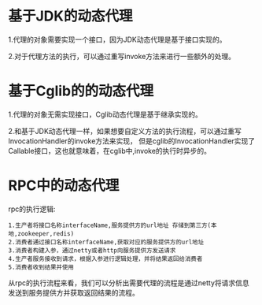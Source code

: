 # 基于JDK的动态代理
1.代理的对象需要实现一个接口，因为JDK动态代理是基于接口实现的。

2.对于代理方法的执行，可以通过重写invoke方法来进行一些额外的处理。

# 基于Cglib的的动态代理
1.代理的对象无需实现接口，Cglib动态代理是基于继承实现的。

2.和基于JDK动态代理一样，如果想要自定义方法的执行流程，可以通过重写InvocationHandler的invoke方法来实现，
但是cglib的InvocationHandler实现了Callable接口，这也就意味着，在cglib中,invoke的执行时异步的。

# RPC中的动态代理
rpc的执行逻辑:
```$xslt
1.生产者将接口名称interfaceName,服务提供方的url地址 存储到第三方(本地,zookeeper,redis)
2.消费者通过接口名称interfaceName,获取对应的服务提供方的url地址
3.消费者构建入参，通过netty或者http向服务提供方发送请求
4.生产者服务接收到请求，根据入参进行逻辑处理，并将结果返回给消费者
5.消费者收到结果并使用
```
从rpc的执行流程来看，我们可以分析出需要代理的流程是通过netty将请求信息
发送到服务提供方并获取返回结果的流程。
